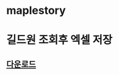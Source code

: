# maplestory
# 길드원 조회후 엑셀 저장
## [다운로드](https://github.com/LeeBad/maplestory/blob/master/%EC%97%91%EC%85%80/xl.exe)
